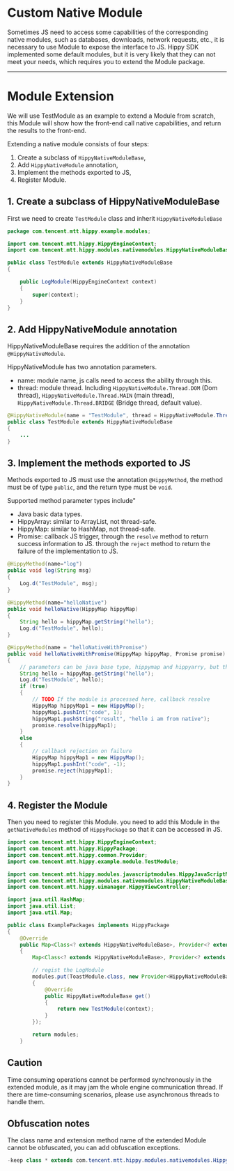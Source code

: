 # Custom Native Module

Sometimes JS need to access some capabilities of the corresponding native modules, such as databases, downloads, network requests, etc., it is necessary to use Module to expose the interface to JS. Hippy SDK implemented some default modules, but it is very likely that they can not meet your needs, which requires you to extend the Module package.

---

# Module Extension

We will use TestModule as an example to extend a Module from scratch, this Module will show how the front-end call native capabilities, and return the results to the front-end.

Extending a native module consists of four steps:

1. Create a subclass of `HippyNativeModuleBase`,
2. Add `HippyNativeModule` annotation,
3. Implement the methods exported to JS,
4. Register Module.

## 1. Create a subclass of HippyNativeModuleBase

First we need to create `TestModule` class and inherit `HippyNativeModuleBase`

```java
package com.tencent.mtt.hippy.example.modules;

import com.tencent.mtt.hippy.HippyEngineContext;
import com.tencent.mtt.hippy.modules.nativemodules.HippyNativeModuleBase;

public class TestModule extends HippyNativeModuleBase
{

    public LogModule(HippyEngineContext context)
    {
        super(context);
    }
}
```

## 2. Add HippyNativeModule annotation

HippyNativeModuleBase requires the addition of the annotation `@HippyNativeModule`.

HippyNativeModule has two annotation parameters.

- name: module name, js calls need to access the ability through this.
- thread: module thread. Including `HippyNativeModule.Thread.DOM` (Dom thread), `HippyNativeModule.Thread.MAIN` (main thread), `HippyNativeModule.Thread.BRIDGE` (Bridge thread, default value).

``` java
@HippyNativeModule(name = "TestModule", thread = HippyNativeModule.Thread.BRIDGE)
public class TestModule extends HippyNativeModuleBase
{
    ...
}
```

## 3. Implement the methods exported to JS

Methods exported to JS must use the annotation `@HippyMethod`, the method must be of type `public`, and the return type must be `void`.

Supported method parameter types include"

- Java basic data types.
- HippyArray: similar to ArrayList, not thread-safe.
- HippyMap: similar to HashMap, not thread-safe.
- Promise: callback JS trigger, through the `resolve` method to return success information to JS. through the `reject` method to return the failure of the implementation to JS.

```java
@HippyMethod(name="log")
public void log(String msg)
{
    Log.d("TestModule", msg);
}

@HippyMethod(name="helloNative")
public void helloNative(HippyMap hippyMap)
{
    String hello = hippyMap.getString("hello");
    Log.d("TestModule", hello);
}

@HippyMethod(name = "helloNativeWithPromise")
public void helloNativeWithPromise(HippyMap hippyMap, Promise promise)
{
    // parameters can be java base type, hippymap and hippyarry, but the front-end call must correspond correctly
    String hello = hippyMap.getString("hello");
    Log.d("TestModule", hello);
    if (true)
    {
        // TODO If the module is processed here, callback resolve
        HippyMap hippyMap1 = new HippyMap();
        hippyMap1.pushInt("code", 1);
        hippyMap1.pushString("result", "hello i am from native");
        promise.resolve(hippyMap1);
    }
    else
    {
        // callback rejection on failure
        HippyMap hippyMap1 = new HippyMap();
        hippyMap1.pushInt("code", -1);
        promise.reject(hippyMap1);
    }
}
```

## 4. Register the Module

Then you need to register this Module. you need to add this Module in the `getNativeModules` method of `HippyPackage` so that it can be accessed in JS.

```java
import com.tencent.mtt.hippy.HippyEngineContext;
import com.tencent.mtt.hippy.HippyPackage;
import com.tencent.mtt.hippy.common.Provider;
import com.tencent.mtt.hippy.example.module.TestModule;

import com.tencent.mtt.hippy.modules.javascriptmodules.HippyJavaScriptModule;
import com.tencent.mtt.hippy.modules.nativemodules.HippyNativeModuleBase;
import com.tencent.mtt.hippy.uimanager.HippyViewController;

import java.util.HashMap;
import java.util.List;
import java.util.Map;

public class ExamplePackages implements HippyPackage
{
    @Override
    public Map<Class<? extends HippyNativeModuleBase>, Provider<? extends     HippyNativeModuleBase>> getNativeModules(final HippyEngineContext context)
    {
        Map<Class<? extends HippyNativeModuleBase>, Provider<? extends HippyNativeModuleBase>> modules = new HashMap<>();

        // regist the LogModule
        modules.put(ToastModule.class, new Provider<HippyNativeModuleBase>()
        {
            @Override
            public HippyNativeModuleBase get()
            {
                return new TestModule(context);
            }
        });

        return modules;
    }
```

## Caution

Time consuming operations cannot be performed synchronously in the extended module, as it may jam the whole engine communication thread. If there are time-consuming scenarios, please use asynchronous threads to handle them.

## Obfuscation notes

The class name and extension method name of the extended Module cannot be obfuscated, you can add obfuscation exceptions.

``` java
-keep class * extends com.tencent.mtt.hippy.modules.nativemodules.HippyNativeModuleBase{ public *;}
```
